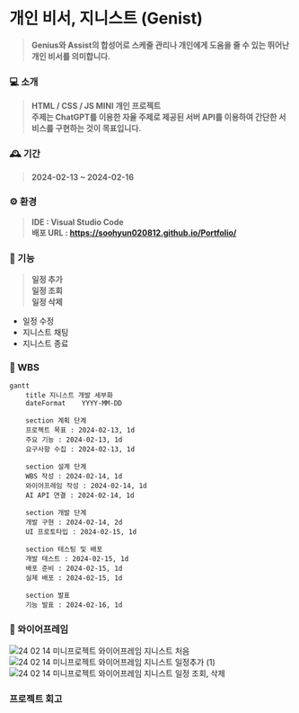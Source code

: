 # 개인 비서, 지니스트 (Genist)
>**Genius와 Assist의 합성어로 스케줄 관리나 개인에게 도움을 줄 수 있는 뛰어난 개인 비서를 의미합니다.**

### 💻 소개
>**HTML / CSS / JS MINI 개인 프로젝트** <br>
>**주제는 ChatGPT를 이용한 자율 주제로 제공된 서버 API를 이용하여 간단한 서비스를 구현하는 것이 목표입니다.**

### 🕰 기간
>**2024-02-13 ~ 2024-02-16**

### ⚙ 환경
>**IDE : Visual Studio Code** <br>
>**배포 URL : https://soohyun020812.github.io/Portfolio/**

### 📌 기능
>**일정 추가** <br>
>**일정 조회** <br>
>**일정 삭제**
+ 일정 수정
+ 지니스트 채팅
+ 지니스트 종료

### 🔎 WBS
```mermaid
gantt
    title 지니스트 개발 세부화
    dateFormat    YYYY-MM-DD

    section 계획 단계
    프로젝트 목표 : 2024-02-13, 1d
    주요 기능 : 2024-02-13, 1d
    요구사항 수집 : 2024-02-13, 1d
    
    section 설계 단계
    WBS 작성 : 2024-02-14, 1d
    와이어프레임 작성 : 2024-02-14, 1d
    AI API 연결 : 2024-02-14, 1d

    section 개발 단계
    개발 구현 : 2024-02-14, 2d
    UI 프로토타입 : 2024-02-15, 1d
    
    section 테스팅 및 배포
    개발 테스트 : 2024-02-15, 1d
    배포 준비 : 2024-02-15, 1d
    실제 배포 : 2024-02-15, 1d

    section 발표
    기능 발표 : 2024-02-16, 1d
```

### 📏 와이어프레임
![24 02 14 미니프로젝트 와이어프레임  지니스트 처음](https://github.com/soohyun020812/Portfolio/assets/131852352/46f7633c-6965-479d-9468-54c50821059d)
![24 02 14 미니프로젝트 와이어프레임  지니스트 일정추가 (1)](https://github.com/soohyun020812/Portfolio/assets/131852352/776432ce-37c1-4584-a23d-5c8e387a6d0f)
![24 02 14 미니프로젝트 와이어프레임  지니스트 일정 조회, 삭제](https://github.com/soohyun020812/Portfolio/assets/131852352/e871f7aa-75d6-49dd-8fb3-e4fec385cd2d)

### 프로젝트 회고
